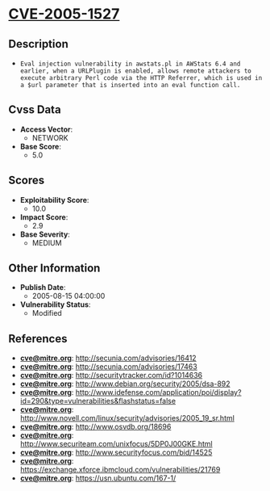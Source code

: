 
# [CVE-2005-1527](https://cve.mitre.org/cgi-bin/cvename.cgi?name=CVE-2005-1527)

## Description

- `Eval injection vulnerability in awstats.pl in AWStats 6.4 and earlier, when a URLPlugin is enabled, allows remote attackers to execute arbitrary Perl code via the HTTP Referrer, which is used in a $url parameter that is inserted into an eval function call.`

## Cvss Data

- **Access Vector**:
  - NETWORK
- **Base Score**:
  - 5.0

## Scores

- **Exploitability Score**:
  - 10.0
- **Impact Score**:
  - 2.9
- **Base Severity**:
  - MEDIUM

## Other Information

- **Publish Date**:
  - 2005-08-15 04:00:00
- **Vulnerability Status**:
  - Modified

## References

- **cve@mitre.org**: http://secunia.com/advisories/16412
- **cve@mitre.org**: http://secunia.com/advisories/17463
- **cve@mitre.org**: http://securitytracker.com/id?1014636
- **cve@mitre.org**: http://www.debian.org/security/2005/dsa-892
- **cve@mitre.org**: http://www.idefense.com/application/poi/display?id=290&type=vulnerabilities&flashstatus=false
- **cve@mitre.org**: http://www.novell.com/linux/security/advisories/2005_19_sr.html
- **cve@mitre.org**: http://www.osvdb.org/18696
- **cve@mitre.org**: http://www.securiteam.com/unixfocus/5DP0J00GKE.html
- **cve@mitre.org**: http://www.securityfocus.com/bid/14525
- **cve@mitre.org**: https://exchange.xforce.ibmcloud.com/vulnerabilities/21769
- **cve@mitre.org**: https://usn.ubuntu.com/167-1/
